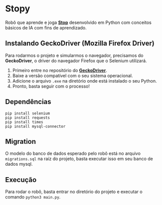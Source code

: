 # Stopy

Robô que aprende e joga **[Stop]** desenvolvido em Python com conceitos básicos de IA com fins de aprendizado.

[stop]: https://stopots.com/pt/

## Instalando GeckoDriver (Mozilla Firefox Driver)

Para rodarmos o projeto e simularmos o navegador, precisamos do <b>GeckoDriver</b>, o driver do navegador Firefox que o Selenium utilizará.

1. Primeiro entre no repositório do **[GeckoDriver]**.
2. Baixe a versão compatível com o seu sistema operacional.
3. Adicione o arquivo `.exe` na diretório onde está instalado o seu Python.
4. Pronto, basta seguir com o processo!

[geckodriver]: https://github.com/mozilla/geckodriver/releases

## Dependências

```
pip install selenium
pip install requests
pip install times
pip install mysql-connector
```

## Migration

O modelo do banco de dados esperado pelo robô está no arquivo `migrations.sql` na raíz do projeto, basta executar isso em seu banco de dados mysql.

## Execução

Para rodar o robô, basta entrar no diretório do projeto e executar o comando `python3 main.py`.
